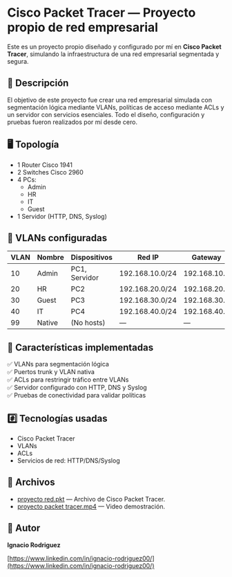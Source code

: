 # Cisco Packet Tracer — Proyecto propio de red empresarial

Este es un proyecto propio diseñado y configurado por mí en **Cisco Packet Tracer**, simulando la infraestructura de una red empresarial segmentada y segura.

## 🔷 Descripción

El objetivo de este proyecto fue crear una red empresarial simulada con segmentación lógica mediante VLANs, políticas de acceso mediante ACLs y un servidor con servicios esenciales. Todo el diseño, configuración y pruebas fueron realizados por mí desde cero.

## 🖥️ Topología

- 1 Router Cisco 1941
- 2 Switches Cisco 2960
- 4 PCs:
  - Admin
  - HR
  - IT
  - Guest
- 1 Servidor (HTTP, DNS, Syslog)

## 🔷 VLANs configuradas

| VLAN | Nombre   | Dispositivos         | Red IP          | Gateway        |
|------|----------|----------------------|-----------------|----------------|
| 10   | Admin    | PC1, Servidor        | 192.168.10.0/24 | 192.168.10.1   |
| 20   | HR       | PC2                  | 192.168.20.0/24 | 192.168.20.1   |
| 30   | Guest    | PC3                  | 192.168.30.0/24 | 192.168.30.1   |
| 40   | IT       | PC4                  | 192.168.40.0/24 | 192.168.40.1   |
| 99   | Native   | (No hosts)           | —               | —              |

## 🔷 Características implementadas

✅ VLANs para segmentación lógica  
✅ Puertos trunk y VLAN nativa  
✅ ACLs para restringir tráfico entre VLANs  
✅ Servidor configurado con HTTP, DNS y Syslog  
✅ Pruebas de conectividad para validar políticas

## #️⃣ **Tecnologías usadas**
- Cisco Packet Tracer
- VLANs
- ACLs
- Servicios de red: HTTP/DNS/Syslog

## 📁 Archivos

- [proyecto red.pkt](proyecto%20red.pkt) — Archivo de Cisco Packet Tracer.
- [proyecto packet tracer.mp4](proyecto%20packet%20tracer.mp4) — Video demostración.
  
## 📌 Autor

**Ignacio Rodriguez**  

[https://www.linkedin.com/in/ignacio-rodriguez00/](https://www.linkedin.com/in/ignacio-rodriguez00/)  
